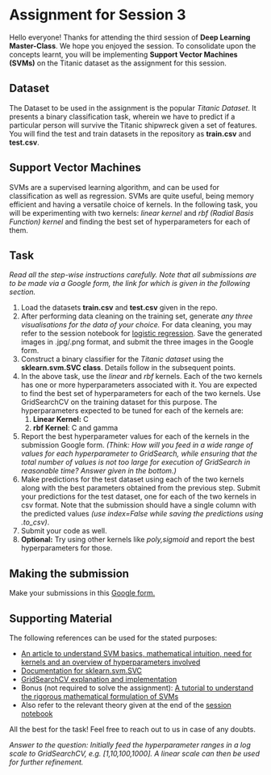 # Assignment for Session 3
Hello everyone! Thanks for attending the third session of **Deep Learning Master-Class**. We hope you enjoyed the session. To consolidate upon the concepts learnt, you will be implementing **Support Vector Machines (SVMs)** on the Titanic dataset as the assignment for this session.
## Dataset
The Dataset to be used in the assignment is the popular *Titanic Dataset*. It presents a binary classification task, wherein we have to predict if a particular person will survive the Titanic shipwreck given a set of features. You will find the test and train datasets in the repository as **train.csv** and **test.csv**.
## Support Vector Machines
SVMs are a supervised learning algorithm, and can be used for classification as well as regression. SVMs are quite useful, being memory efficient and having a versatile choice of kernels. In the following task, you will be experimenting with two kernels: *linear kernel* and *rbf (Radial Basis Function) kernel* and finding the best set of hyperparameters for each of them.
## Task
*Read all the step-wise instructions carefully. Note that all submissions are to be made via a Google form, the link for which is given in the following section.*
1. Load the datasets **train.csv** and **test.csv** given in the repo.
2. After performing data cleaning on the training set, generate *any three visualisations for the data of your choice.* For data cleaning, you may refer to the session notebook for [logistic regression](). Save the generated images in .jpg/.png format, and submit the three images in the Google form.
3. Construct a binary classifier for the *Titanic dataset* using the **sklearn.svm.SVC class**. Details follow in the subsequent points.
4. In the above task, use the *linear* and *rbf* kernels. Each of the two kernels has one or more hyperparameters associated with it. You are expected to find the best set of hyperparameters for each of the two kernels. Use GridSearchCV on the training dataset for this purpose. The hyperparameters expected to be tuned for each of the kernels are: 
    1. **Linear Kernel:** C
    2. **rbf Kernel**: C and gamma
5. Report the best hyperparameter values for each of the kernels in the submission Google form. *(Think: How will you feed in a wide range of values for each hyperparameter to GridSearch, while ensuring that the total number of values is not too large for execution of GridSearch in reasonable time? Answer given in the bottom.)* 
6. Make predictions for the test dataset using each of the two kernels along with the best parameters obtained from the previous step. Submit your predictions for the test dataset, one for each of the two kernels in csv format. Note that the submission should have a single column with the predicted values *(use index=False while saving the predictions using .to_csv)*.
7. Submit your code as well.
8. **Optional:** Try using other kernels like *poly,sigmoid* and report the best hyperparameters for those.
## Making the submission
Make your submissions in this [Google form.]()
## Supporting Material
The following references can be used for the stated purposes:
* [An article to understand SVM basics, mathematical intuition, need for kernels and an overview of hyperparameters involved](https://towardsdatascience.com/svm-and-kernel-svm-fed02bef1200)
* [Documentation for sklearn.svm.SVC](https://scikit-learn.org/stable/modules/generated/sklearn.svm.SVC.html)
* [GridSearchCV explanation and implementation](https://towardsdatascience.com/gridsearchcv-for-beginners-db48a90114ee)
* Bonus (not required to solve the assignment): [A tutorial to understand the rigorous mathematical formulation of SVMs](https://www.svm-tutorial.com/2014/11/svm-understanding-math-part-1/)
* Also refer to the relevant theory given at the end of the [session notebook]()

All the best for the task! Feel free to reach out to us in case of any doubts.

*Answer to the question: Initially feed the hyperparameter ranges in a log scale to GridSearchCV, e.g. [1,10,100,1000]. A linear scale can then be used for further refinement.*
